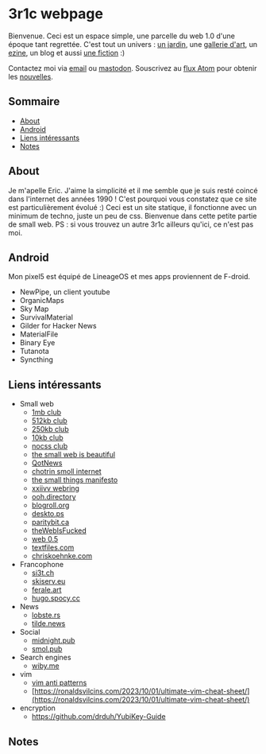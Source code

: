 # 3r1c webpage
Bienvenue. Ceci est un espace simple, une parcelle du web 1.0 d'une époque tant regrettée. C'est tout un univers : [un jardin](herbularium.html), une [gallerie d'art](my-little-art.html), un [ezine](ezine.html), un blog et aussi [une fiction](le-monde-de-demain.html) :)

Contactez moi via <a href="mailto:eric chez 3r1c dot net" rel="me">email</a> ou <a href="https://infosec.exchange/@nap" rel="me">mastodon</a>. Souscrivez au [flux Atom](atom.xml) pour obtenir les [nouvelles](#notes).

## Sommaire
- [About](#about)
- [Android](#android)
- [Liens intéressants](#links)
- [Notes](#notes)

## <a name="about"></a>About
Je m'apelle Eric. J'aime la simplicité et il me semble que je suis resté coincé dans l'internet des années 1990 ! C'est pourquoi vous constatez que ce site est particulièrement évolué :) Ceci est un site statique, il fonctionne avec un minimum de techno, juste un peu de css. Bienvenue dans cette petite partie de small web.
PS : si vous trouvez un autre 3r1c ailleurs qu'ici, ce n'est pas moi.

##  <a name="android"></a>Android
Mon pixel5 est équipé de LineageOS et mes apps proviennent de F-droid.
- NewPipe, un client youtube
- OrganicMaps
- Sky Map
- SurvivalMaterial
- Gilder for Hacker News
- MaterialFile
- Binary Eye
- Tutanota
- Syncthing

## <a name="links"></a>Liens intéressants
- Small web 
  - [1mb club](https://1mb.club/)
  - [512kb club](https://512kb.club/)
  - [250kb club](https://250kb.club/)
  - [10kb club](https://10kbclub.com)
  - [nocss club](https://nocss.club/)
  - [the small web is beautiful](https://benhoyt.com/writings/the-small-web-is-beautiful/)
  - [QotNews](https://news.t0.vc)
  - [chotrin smoll internet](https://chotrin.org/notes/smol_internet.html)
  - [the small things manifesto](https://ajroach42.com/the-small-things-manifesto/)
  - [xxiivv webring](https://webring.xxiivv.com/)
  - [ooh.directory](https://ooh.directory/)
  - [blogroll.org](https://blogroll.org/)
  - [deskto.ps](https://deskto.ps/)
  - [paritybit.ca](https://paritybit.ca)
  - [theWebIsFucked](https://thewebisfucked.com/)
  - [web 0.5](https://tilde.pt/~fimdomeio/index2.html)
  - [textfiles.com](https://textfiles.com)
  - [chriskoehnke.com](https://chriskoehnke.com/)
- Francophone
  - [si3t.ch](http://si3t.ch/)
  - [skiserv.eu](https://blog.skiserv.eu/)
  - [ferale.art](https://ferale.art/blog/2021/le-monde-est-en-transition.html)
  - [hugo.spocy.cc](https://hugo.soucy.cc/)
- News
  - [lobste.rs](https://lobste.rs/top)
  - [tilde.news](https://tilde.news)
- Social
  - [midnight.pub](https://midnight.pub/)
  - [smol.pub](https://smol.pub)
- Search engines
  - [wiby.me](https://wiby.me)
- vim
  - [vim anti patterns](https://blog.sanctum.geek.nz/vim-anti-patterns/)
  - [https://ronaldsvilcins.com/2023/10/01/ultimate-vim-cheat-sheet/](https://ronaldsvilcins.com/2023/10/01/ultimate-vim-cheat-sheet/)
- encryption
  - https://github.com/drduh/YubiKey-Guide

## <a name="notes"></a>Notes
